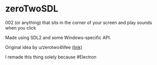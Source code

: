 # zeroTwoSDL
002 (or anything) that sits in the corner of your screen and play sounds when you click

Made using SDL2 and some Windows-specific API.

Original idea by u/zerotwo4lifee [(link)](https://www.reddit.com/r/DarlingInTheFranxx/comments/foha5u/i_made_002_which_sits_in_the_corner_of_the_screen/)

I remade this thing solely because #Electron
